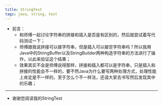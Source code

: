 ```yaml
---
title: StringTest
tags: java, string, test
---
```

- 前言：
    - 和师傅一起讨论字符串的拼接和插入是否是有区别的，然后就尝试着写代码测试一下；
    - 师傅跟我说拼接可以接字符串，但是插入可以接空字符串吗？所以我用Java中的StringBuffer以及StringBuilder两种构造字符串的方法进行了操作，以此来验证这个结果；
    - 效果其实不会是师傅说得那样，拼接和插入都可以是字符串，只是插入和拼接的性能会不一样的，要不然Java为什么要写两种处理方式，处理性能上肯定是不一样的，至于怎么个不一样法，还请大家去书写然后发现其中的乐趣；
    
------

- 谢谢您阅读我的StringTest